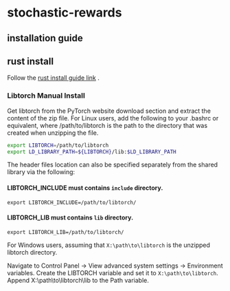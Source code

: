 # stochastic-rewards

## installation guide

## rust install
Follow the [rust install guide link](https://www.rust-lang.org/tools/install) .

### Libtorch Manual Install
Get libtorch from the PyTorch website download section and extract the content of the zip file.
For Linux users, add the following to your .bashrc or equivalent, where /path/to/libtorch is the path to the directory that was created when unzipping the file.
```bash
export LIBTORCH=/path/to/libtorch
export LD_LIBRARY_PATH=${LIBTORCH}/lib:$LD_LIBRARY_PATH
```
The header files location can also be specified separately from the shared library via the following:

#### LIBTORCH_INCLUDE must contains `include` directory.
`export LIBTORCH_INCLUDE=/path/to/libtorch/`
#### LIBTORCH_LIB must contains `lib` directory.
`export LIBTORCH_LIB=/path/to/libtorch/`

For Windows users, assuming that `X:\path\to\libtorch` is the unzipped libtorch directory.

Navigate to Control Panel -> View advanced system settings -> Environment variables.
Create the LIBTORCH variable and set it to `X:\path\to\libtorch`.
Append X:\path\to\libtorch\lib to the Path variable.
